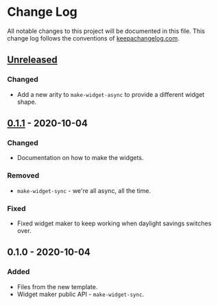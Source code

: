 # Change Log
All notable changes to this project will be documented in this file. This change log follows the conventions of [keepachangelog.com](http://keepachangelog.com/).

## [Unreleased]
### Changed
- Add a new arity to `make-widget-async` to provide a different widget shape.

## [0.1.1] - 2020-10-04
### Changed
- Documentation on how to make the widgets.

### Removed
- `make-widget-sync` - we're all async, all the time.

### Fixed
- Fixed widget maker to keep working when daylight savings switches over.

## 0.1.0 - 2020-10-04
### Added
- Files from the new template.
- Widget maker public API - `make-widget-sync`.

[Unreleased]: https://github.com/your-name/exhaust-me-server-clojure/compare/0.1.1...HEAD
[0.1.1]: https://github.com/your-name/exhaust-me-server-clojure/compare/0.1.0...0.1.1
